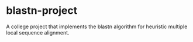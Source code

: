 # blastn-project
A college project that implements the blastn algorithm for heuristic multiple local sequence alignment.

